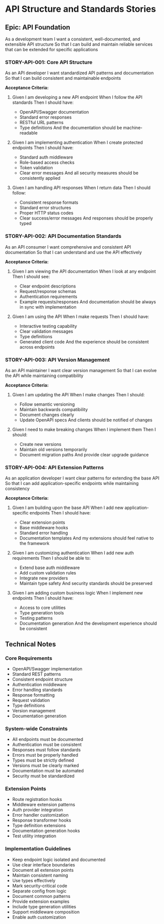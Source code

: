 # API Structure and Standards Stories

## Epic: API Foundation
As a development team
I want a consistent, well-documented, and extensible API structure
So that I can build and maintain reliable services that can be extended for specific applications

### STORY-API-001: Core API Structure
As an API developer
I want standardized API patterns and documentation
So that I can build consistent and maintainable endpoints

**Acceptance Criteria:**
1. Given I am developing a new API endpoint
   When I follow the API standards
   Then I should have:
   - OpenAPI/Swagger documentation
   - Standard error responses
   - RESTful URL patterns
   - Type definitions
   And the documentation should be machine-readable

2. Given I am implementing authentication
   When I create protected endpoints
   Then I should have:
   - Standard auth middleware
   - Role-based access checks
   - Token validation
   - Clear error messages
   And all security measures should be consistently applied

3. Given I am handling API responses
   When I return data
   Then I should follow:
   - Consistent response formats
   - Standard error structures
   - Proper HTTP status codes
   - Clear success/error messages
   And responses should be properly typed

### STORY-API-002: API Documentation Standards
As an API consumer
I want comprehensive and consistent API documentation
So that I can understand and use the API effectively

**Acceptance Criteria:**
1. Given I am viewing the API documentation
   When I look at any endpoint
   Then I should see:
   - Clear endpoint descriptions
   - Request/response schemas
   - Authentication requirements
   - Example requests/responses
   And documentation should be always in sync with implementation

2. Given I am using the API
   When I make requests
   Then I should have:
   - Interactive testing capability
   - Clear validation messages
   - Type definitions
   - Generated client code
   And the experience should be consistent across endpoints

### STORY-API-003: API Version Management
As an API maintainer
I want clear version management
So that I can evolve the API while maintaining compatibility

**Acceptance Criteria:**
1. Given I am updating the API
   When I make changes
   Then I should:
   - Follow semantic versioning
   - Maintain backwards compatibility
   - Document changes clearly
   - Update OpenAPI specs
   And clients should be notified of changes

2. Given I need to make breaking changes
   When I implement them
   Then I should:
   - Create new versions
   - Maintain old versions temporarily
   - Document migration paths
   And provide clear upgrade guidance

### STORY-API-004: API Extension Patterns
As an application developer
I want clear patterns for extending the base API
So that I can add application-specific endpoints while maintaining consistency

**Acceptance Criteria:**
1. Given I am building upon the base API
   When I add new application-specific endpoints
   Then I should have:
   - Clear extension points
   - Base middleware hooks
   - Standard error handling
   - Documentation templates
   And my extensions should feel native to the framework

2. Given I am customizing authentication
   When I add new auth requirements
   Then I should be able to:
   - Extend base auth middleware
   - Add custom validation rules
   - Integrate new providers
   - Maintain type safety
   And security standards should be preserved

3. Given I am adding custom business logic
   When I implement new endpoints
   Then I should have:
   - Access to core utilities
   - Type generation tools
   - Testing patterns
   - Documentation generation
   And the development experience should be consistent

## Technical Notes

### Core Requirements
- OpenAPI/Swagger implementation
- Standard REST patterns
- Consistent endpoint structure
- Authentication middleware
- Error handling standards
- Response formatting
- Request validation
- Type definitions
- Version management
- Documentation generation

### System-wide Constraints
- All endpoints must be documented
- Authentication must be consistent
- Responses must follow standards
- Errors must be properly handled
- Types must be strictly defined
- Versions must be clearly marked
- Documentation must be automated
- Security must be standardized

### Extension Points
- Route registration hooks
- Middleware extension patterns
- Auth provider integration
- Error handler customization
- Response transformer hooks
- Type definition extensions
- Documentation generation hooks
- Test utility integration

### Implementation Guidelines
- Keep endpoint logic isolated and documented
- Use clear interface boundaries
- Document all extension points
- Maintain consistent naming
- Use types effectively
- Mark security-critical code
- Separate config from logic
- Document common patterns
- Provide extension examples
- Include type generation utilities
- Support middleware composition
- Enable auth customization
``` 